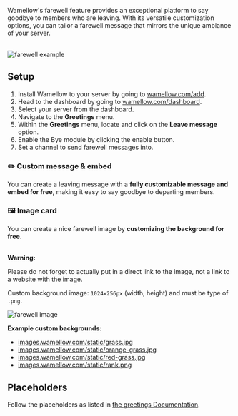 Wamellow's farewell feature provides an exceptional platform to say goodbye to members who are leaving. With its versatile customization options, you can tailor a farewell message that mirrors the unique ambiance of your server.
<br />
<br />

![farewell example](/docs-assets/welcome.webp?fullwidth=true)

## Setup
1. Install Wamellow to your server by going to [wamellow.com/add](https://wamellow.com/add).
2. Head to the dashboard by going to [wamellow.com/dashboard](https://wamellow.com/dashboard?t=greeting/farewell).
3. Select your server from the dashboard.
4. Navigate to the **Greetings** menu. 
5. Within the **Greetings** menu, locate and click on the **Leave message** option.
6. Enable the Bye module by clicking the enable button.
7. Set a channel to send farewell messages into.

### ✏️ Custom message & embed
You can create a leaving message with a **fully customizable message and embed for free**, making it easy to say goodbye to departing members.

### 🖼️ Image card
You can create a nice farewell image by **customizing the background for free**.
<br />
<br />

**Warning:**

Please do not forget to actually put in a direct link to the image, not a link to a website with the image.

Custom background image: `1024x256px` (width, height) and must be type of `.png`.

![farewell image](/welcome.webp)

**Example custom backgrounds:**
- [images.wamellow.com/static/grass.jpg](https://images.wamellow.com/static/grass.jpg)
- [images.wamellow.com/static/orange-grass.jpg](https://images.wamellow.com/static/grass.jpg)
- [images.wamellow.com/static/red-grass.jpg](https://images.wamellow.com/static/red-grass.jpg)
- [images.wamellow.com/static/rank.png](https://images.wamellow.com/static/rank.png)

## Placeholders
Follow the placeholders as listed in [the greetings Documentation](/docs/greetings#placeholders).